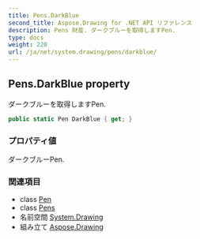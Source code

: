 ```yaml
---
title: Pens.DarkBlue
second_title: Aspose.Drawing for .NET API リファレンス
description: Pens 財産. ダークブルーを取得しますPen.
type: docs
weight: 220
url: /ja/net/system.drawing/pens/darkblue/
---
```

## Pens.DarkBlue property

ダークブルーを取得しますPen.

```csharp
public static Pen DarkBlue { get; }
```

### プロパティ値

ダークブルーPen.

### 関連項目

* class [Pen](../../pen/)
* class [Pens](../)
* 名前空間 [System.Drawing](../../pens/)
* 組み立て [Aspose.Drawing](../../../)


